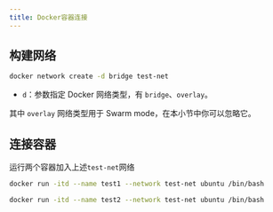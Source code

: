 ```yaml
---
title: Docker容器连接
---
```


## 构建网络

```bash
docker network create -d bridge test-net
```

- `d`：参数指定 Docker 网络类型，有 `bridge`、`overlay`。

其中 `overlay` 网络类型用于 Swarm mode，在本小节中你可以忽略它。

## 连接容器

运行两个容器加入上述`test-net`网络

```bash
docker run -itd --name test1 --network test-net ubuntu /bin/bash
```

```bash
docker run -itd --name test2 --network test-net ubuntu /bin/bash
```